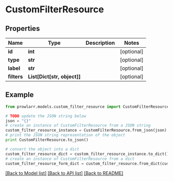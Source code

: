 # CustomFilterResource


## Properties

Name | Type | Description | Notes
------------ | ------------- | ------------- | -------------
**id** | **int** |  | [optional] 
**type** | **str** |  | [optional] 
**label** | **str** |  | [optional] 
**filters** | **List[Dict[str, object]]** |  | [optional] 

## Example

```python
from prowlarr.models.custom_filter_resource import CustomFilterResource

# TODO update the JSON string below
json = "{}"
# create an instance of CustomFilterResource from a JSON string
custom_filter_resource_instance = CustomFilterResource.from_json(json)
# print the JSON string representation of the object
print CustomFilterResource.to_json()

# convert the object into a dict
custom_filter_resource_dict = custom_filter_resource_instance.to_dict()
# create an instance of CustomFilterResource from a dict
custom_filter_resource_form_dict = custom_filter_resource.from_dict(custom_filter_resource_dict)
```
[[Back to Model list]](../README.md#documentation-for-models) [[Back to API list]](../README.md#documentation-for-api-endpoints) [[Back to README]](../README.md)


